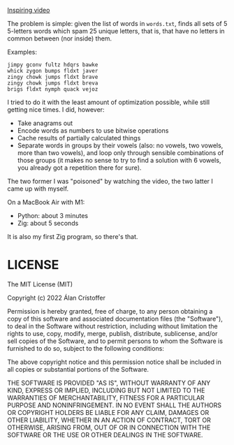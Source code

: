 [Inspiring video](https://www.youtube.com/watch?v=c33AZBnRHks)

The problem is simple: given the list of words in `words.txt`, finds all sets
of 5 5-letters words which spam 25 unique letters, that is, that have no
letters in common between (nor inside) them.

Examples:

```
jimpy gconv fultz hdqrs bawke
whick zygon bumps fldxt javer
zingy chowk jumps fldxt brave
zingy chowk jumps fldxt breva
brigs fldxt nymph quack vejoz
```

I tried to do it with the least amount of optimization possible, while still
getting nice times. I did, however:

- Take anagrams out
- Encode words as numbers to use bitwise operations
- Cache results of partially calculated things
- Separate words in groups by their vowels (also: no vowels, two vowels, more
  than two vowels), and loop only through sensible combinations of those
  groups (it makes no sense to try to find a solution with 6 vowels, you
  already got a repetition there for sure).

The two former I was "poisoned" by watching the video, the two latter I came
up with myself.

On a MacBook Air with M1:
- Python: about 3 minutes
- Zig: about 5 seconds

It is also my first Zig program, so there's that.

# LICENSE 

The MIT License (MIT)

Copyright (c) 2022 Álan Crístoffer

Permission is hereby granted, free of charge, to any person obtaining a copy
of this software and associated documentation files (the "Software"), to deal
in the Software without restriction, including without limitation the rights
to use, copy, modify, merge, publish, distribute, sublicense, and/or sell
copies of the Software, and to permit persons to whom the Software is
furnished to do so, subject to the following conditions:

The above copyright notice and this permission notice shall be included in all
copies or substantial portions of the Software.

THE SOFTWARE IS PROVIDED "AS IS", WITHOUT WARRANTY OF ANY KIND, EXPRESS OR
IMPLIED, INCLUDING BUT NOT LIMITED TO THE WARRANTIES OF MERCHANTABILITY,
FITNESS FOR A PARTICULAR PURPOSE AND NONINFRINGEMENT. IN NO EVENT SHALL THE
AUTHORS OR COPYRIGHT HOLDERS BE LIABLE FOR ANY CLAIM, DAMAGES OR OTHER
LIABILITY, WHETHER IN AN ACTION OF CONTRACT, TORT OR OTHERWISE, ARISING FROM,
OUT OF OR IN CONNECTION WITH THE SOFTWARE OR THE USE OR OTHER DEALINGS IN THE
SOFTWARE.
